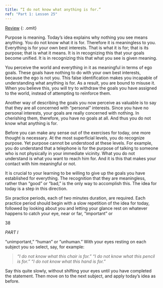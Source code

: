 ```yaml
---
title: “I do not know what anything is for.”
ref: "Part 1: Lesson 25"
---
```


<a class="hide-review" href="/acim/workbook/l055/#l025">Review</a>
{: .omit}

Purpose is meaning. Today’s idea explains why nothing you see means
anything. You do not know what it is for. Therefore it is meaningless to
you. Everything is for your own best interests. That is what it is for;
that is its purpose; that is what it means. It is in recognizing this
that your goals become unified. It is in recognizing this that what you
see is given meaning.

You perceive the world and everything in it as meaningful in terms of
ego goals. These goals have nothing to do with your own best interests,
because the ego is not you. This false identification makes you
incapable of understanding what anything is for. As a result, you are
bound to misuse it. When you believe this, you will try to withdraw the
goals you have assigned to the world, instead of attempting to reinforce
them.

Another way of describing the goals you now perceive as valuable is to
say that they are all concerned with “personal” interests. Since you
have no personal interests, your goals are really concerned with
nothing. In cherishing them, therefore, you have no goals at all. And
thus you do not know what anything is for.

Before you can make any sense out of the exercises for today, one more
thought is necessary. At the most superficial levels, you do recognize
purpose. Yet purpose cannot be understood at these levels. For example,
you do understand that a telephone is for the purpose of talking to
someone who is not physically in your immediate vicinity. What you do
not understand is what you want to reach him for. And it is this that
makes your contact with him meaningful or not.

It is crucial to your learning to be willing to give up the goals you
have established for everything. The recognition that they are
meaningless, rather than “good” or “bad,” is the only way to accomplish
this. The idea for today is a step in this direction.

Six practice periods, each of two minutes duration, are required. Each
practice period should begin with a slow repetition of the idea for
today, followed by looking about you and letting your glance rest on
whatever happens to catch your eye, near or far, “important” or

38

*PART I*

“unimportant,” “human” or “unhuman.” With your eyes resting on each
subject you so select, say, for example:

> *“I do not know what this chair is for.” “I do not know what this
> pencil is for.” “I do not know what this hand is for.”*

Say this quite slowly, without shifting your eyes until you have
completed the statement. Then move on to the next subject, and apply
today’s idea as before.

